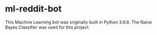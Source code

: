 # ml-reddit-bot
This Machine Learning bot was originally built in Python 3.6.6.
The Naive Bayes Classifier was used for this project.
